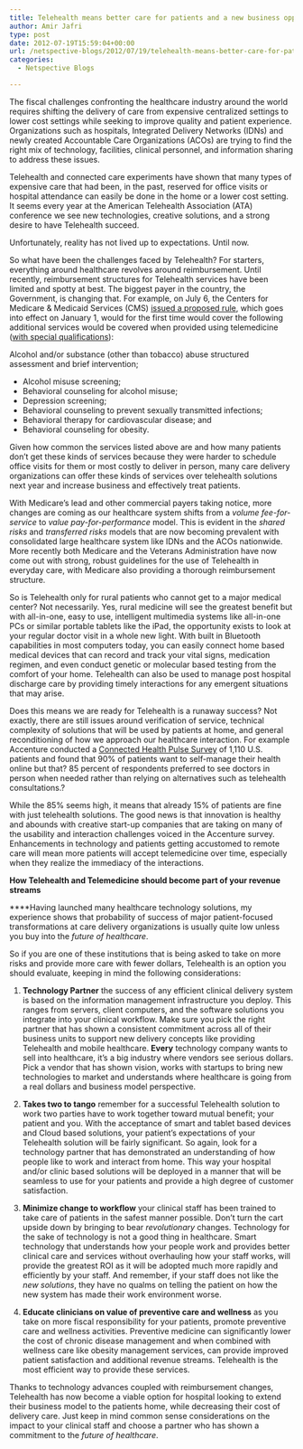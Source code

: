 ```yaml
---
title: Telehealth means better care for patients and a new business opportunity for care delivery organizations
author: Amir Jafri
type: post
date: 2012-07-19T15:59:04+00:00
url: /netspective-blogs/2012/07/19/telehealth-means-better-care-for-patients-and-a-new-business-opportunity-for-care-delivery-organizations/
categories:
  - Netspective Blogs

---
```

The fiscal challenges confronting the healthcare industry around the world requires shifting the delivery of care from expensive centralized settings to lower cost settings while seeking to improve quality and patient experience. Organizations such as hospitals, Integrated Delivery Networks (IDNs) and newly created Accountable Care Organizations (ACOs) are trying to find the right mix of technology, facilities, clinical personnel, and information sharing to address these issues.

Telehealth and connected care experiments have shown that many types of expensive care that had been, in the past, reserved for office visits or hospital attendance can easily be done in the home or a lower cost setting. It seems every year at the American Telehealth Association (ATA) conference we see new technologies, creative solutions, and a strong desire to have Telehealth succeed.

Unfortunately, reality has not lived up to expectations. Until now.

So what have been the challenges faced by Telehealth? For starters, everything around healthcare revolves around reimbursement. Until recently, reimbursement structures for Telehealth services have been limited and spotty at best. The biggest payer in the country, the Government, is changing that. For example, on July 6, the Centers for Medicare & Medicaid Services (CMS) [issued a proposed rule][1], which goes into effect on January 1, would for the first time would cover the following additional services would be covered when provided using telemedicine ([with special qualifications][2]):

Alcohol and/or substance (other than tobacco) abuse structured assessment and brief intervention;

  * Alcohol misuse screening;
  * Behavioral counseling for alcohol misuse;
  * Depression screening;
  * Behavioral counseling to prevent sexually transmitted infections;
  * Behavioral therapy for cardiovascular disease; and
  * Behavioral counseling for obesity.
</ul> 

Given how common the services listed above are and how many patients don&#8217;t get these kinds of services because they were harder to schedule office visits for them or most costly to deliver in person, many care delivery organizations can offer these kinds of services over telehealth solutions next year and increase business and effectively treat patients.

With Medicare&#8217;s lead and other commercial payers taking notice, more changes are coming as our healthcare system shifts from a _volume fee-for-service_ to _value pay-for-performance_ model. This is evident in the _shared risks_ and _transferred risks_ models that are now becoming prevalent with consolidated large healthcare system like IDNs and the ACOs nationwide. More recently both Medicare and the Veterans Administration have now come out with strong, robust guidelines for the use of Telehealth in everyday care, with Medicare also providing a thorough reimbursement structure.

So is Telehealth only for rural patients who cannot get to a major medical center? Not necessarily. Yes, rural medicine will see the greatest benefit but with all-in-one, easy to use, intelligent multimedia systems like all-in-one PCs or similar portable tablets like the iPad, the opportunity exists to look at your regular doctor visit in a whole new light. With built in Bluetooth capabilities in most computers today, you can easily connect home based medical devices that can record and track your vital signs, medication regimen, and even conduct genetic or molecular based testing from the comfort of your home. Telehealth can also be used to manage post hospital discharge care by providing timely interactions for any emergent situations that may arise.

Does this means we are ready for Telehealth is a runaway success? Not exactly, there are still issues around verification of service, technical complexity of solutions that will be used by patients at home, and general reconditioning of how we approach our healthcare interaction. For example Accenture conducted a [Connected Health Pulse Survey][5] of 1,110 U.S. patients and found that 90% of patients want to self-manage their health online but that? 85 percent of respondents preferred to see doctors in person when needed rather than relying on alternatives such as telehealth consultations.?

While the 85% seems high, it means that already 15% of patients are fine with just telehealth solutions. The good news is that innovation is healthy and abounds with creative start-up companies that are taking on many of the usability and interaction challenges voiced in the Accenture survey. Enhancements in technology and patients getting accustomed to remote care will mean more patients will accept telemedicine over time, especially when they realize the immediacy of the interactions.

**How Telehealth and Telemedicine should become part of your revenue streams**

****Having launched many healthcare technology solutions, my experience shows that probability of success of major patient-focused transformations at care delivery organizations is usually quite low unless you buy into the _future of healthcare_.

So if you are one of these institutions that is being asked to take on more risks and provide more care with fewer dollars, Telehealth is an option you should evaluate, keeping in mind the following considerations:

1. **Technology Partner** the success of any efficient clinical delivery system is based on the information management infrastructure you deploy. This ranges from servers, client computers, and the software solutions you integrate into your clinical workflow. Make sure you pick the right partner that has shown a consistent commitment across all of their business units to support new delivery concepts like providing Telehealth and mobile healthcare. **Every** technology company wants to sell into healthcare, it&#8217;s a big industry where vendors see serious dollars. Pick a vendor that has shown vision, works with startups to bring new technologies to market and understands where healthcare is going from a real dollars and business model perspective.

2. **Takes two to tango** remember for a successful Telehealth solution to work two parties have to work together toward mutual benefit; your patient and you. With the acceptance of smart and tablet based devices and Cloud based solutions, your patient&#8217;s expectations of your Telehealth solution will be fairly significant. So again, look for a technology partner that has demonstrated an understanding of how people like to work and interact from home. This way your hospital and/or clinic based solutions will be deployed in a manner that will be seamless to use for your patients and provide a high degree of customer satisfaction.

3. **Minimize change to workflow** your clinical staff has been trained to take care of patients in the safest manner possible. Don&#8217;t turn the cart upside down by bringing to bear _revolutionary_ changes. Technology for the sake of technology is not a good thing in healthcare. Smart technology that understands how your people work and provides better clinical care and services without overhauling how your staff works, will provide the greatest ROI as it will be adopted much more rapidly and efficiently by your staff. And remember, if your staff does not like the _new solutions_, they have no qualms on telling the patient on how the new system has made their work environment worse.

4. **Educate clinicians on value of preventive care and wellness** as you take on more fiscal responsibility for your patients, promote preventive care and wellness activities. Preventive medicine can significantly lower the cost of chronic disease management and when combined with wellness care like obesity management services, can provide improved patient satisfaction and additional revenue streams. Telehealth is the most efficient way to provide these services.

Thanks to technology advances coupled with reimbursement changes, Telehealth has now become a viable option for hospital looking to extend their business model to the patients home, while decreasing their cost of delivery care. Just keep in mind common sense considerations on the impact to your clinical staff and choose a partner who has shown a commitment to the _future of healthcare_.

&nbsp;

 [1]: http://www.ofr.gov/OFRUpload/OFRData/2012-16814_PI.pdf
 [2]: http://www.nelsonmullins.com/DocumentDepot/Reference%20-%20CMS%20Proposed%20Rule%20-%20Telemedicine%20Portion%20of%20PFS.pdf
 [5]: http://www.accenture.com/us-en/Pages/insight-ehealth-satisfy-patients-desire-self-service.aspx